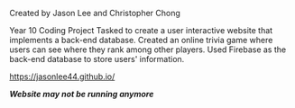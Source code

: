 Created by Jason Lee and Christopher Chong

Year 10 Coding Project
Tasked to create a user interactive website that implements a back-end database.
Created an online trivia game where users can see where they rank among other players.
Used Firebase as the back-end database to store users' information.

https://jasonlee44.github.io/

***Website may not be running anymore***
